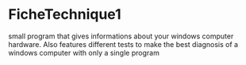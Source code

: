 # FicheTechnique1
small program that gives informations about your windows computer hardware.
Also features different tests to make the best diagnosis of a windows computer with only a single program
